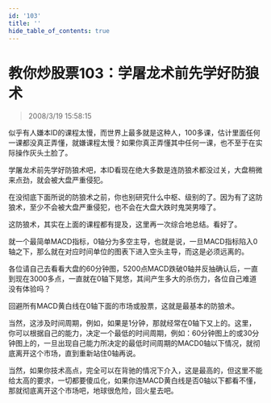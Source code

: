 ```yaml
---
id: '103'
title: ''
hide_table_of_contents: true
---
```


# 教你炒股票103：学屠龙术前先学好防狼术

> 2008/3/19 15:58:15

<div style={{color: '#FF0000', fontSize: '18px', fontWeight: '500'}}>

似乎有人嫌本ID的课程太慢，而世界上最多就是这种人，100多课，估计里面任何一课都没真正弄懂，就嫌课程太慢？如果你真正弄懂其中任何一课，也不至于在实际操作灰头土脸了。

学屠龙术前先学好防狼术吧，本ID看现在绝大多数是连防狼术都没过关，大盘稍微来点劲，就会被大盘严重侵犯。

在没彻底下面所说的防狼术之前，你也别研究什么中枢、级别的了。因为有了这防狼术，至少不会被大盘严重侵犯，也不会在大盘大跌时鬼哭男嚎了。

这防狼术，其实在上面的课程都有提及，这里再一次综合地总结。看好了。

就一个最简单MACD指标，0轴分为多空主导，也就是说，一旦MACD指标陷入0轴之下，那么就在对应时间单位的图表下进入空头主导，而这是必须远离的。

各位请自己去看看大盘的60分钟图，5200点MACD跌破0轴并反抽确认后，一直到现在3000多点，一直就在0轴下晃悠，其间产生多大的杀伤力，各位自己难道没有体验吗？

回避所有MACD黄白线在0轴下面的市场或股票，这就是最基本的防狼术。

当然，这涉及时间周期，例如，如果是1分钟，那就经常在0轴下又上的。这里，你可以根据自己的能力，决定一个最低的时间周期，例如：60分钟图上的或30分钟图上的，一旦出现自己能力所决定的最低时间周期的MACD0轴以下情况，就彻底离开这个市场，直到重新站住0轴再说。

当然，如果你技术高点，完全可以在背驰的情况下介入，这是最高的，但这里不能给太高的要求，一切都要傻瓜化，如果你连MACD黄白线是否0轴以下都看不懂，那就彻底离开这个市场吧，地球很危险，回火星去吧。

</div>
